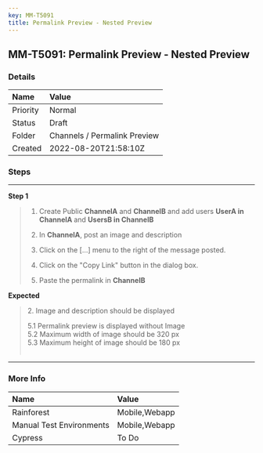 ```yaml
---
key: MM-T5091
title: Permalink Preview - Nested Preview
---
```


## MM-T5091: Permalink Preview - Nested Preview

### Details

| Name     | Value                        |
| :------- | :--------------------------- |
| Priority | Normal                       |
| Status   | Draft                        |
| Folder   | Channels / Permalink Preview |
| Created  | 2022-08-20T21:58:10Z         |

### Steps

<hr/>

**Step 1**

> <article><ol><li><p>Create Public <strong>ChannelA</strong> and <strong>ChannelB</strong> and add users <strong>UserA in ChannelA </strong>and <strong>UsersB in C</strong><strong>hannelB</strong></p></li><li><p>In <strong>ChannelA</strong>, post an image and description </p></li><li><p>Click on the [...] menu to the right of the message posted.</p></li><li><p>Click on the "Copy Link" button in the dialog box.</p></li><li><p>Paste the permalink in <strong>ChannelB</strong></p></li></ol></article>

**Expected**

> <article><p>2. Image and description should be displayed</p>5.1 Permalink preview is displayed without Image<br />5.2 Maximum width of image should be 320 px<br />5.3 Maximum height of image should be 180 px<br /><br /></article>

<hr/>

### More Info

| Name                     | Value         |
| :----------------------- | :------------ |
| Rainforest               | Mobile,Webapp |
| Manual Test Environments | Mobile,Webapp |
| Cypress                  | To Do         |
